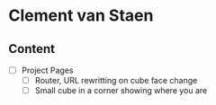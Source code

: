 # Clement van Staen

## Content
- [ ] Project Pages
  - [ ] Router, URL rewritting on cube face change
  - [ ] Small cube in a corner showing where you are
